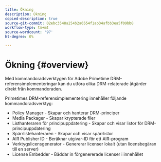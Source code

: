 ```yaml
---
title: Ökning
description: Ökning
copied-description: true
source-git-commit: 02ebc3548a254b2a6554f1ab34afbb3ea5f09bb8
workflow-type: tm+mt
source-wordcount: '97'
ht-degree: 0%

---
```


# Ökning {#overview}

Med kommandoradsverktygen för Adobe Primetime DRM-referensimplementeringar kan du utföra olika DRM-relaterade åtgärder direkt från kommandoraden.

Primetimes DRM-referensimplementering innehåller följande kommandoradsverktyg:

* Policy Manager - Skapar och hanterar DRM-principer
* Media Packager - Skapar krypterade filer
* Listhanteraren för principuppdatering - Skapar och visar listor för DRM-principuppdatering
* Spärrlistehanteraren - Skapar och visar spärrlistor
* AIR Publisher ID - Beräknar utgivar-ID för ett AIR-program
* Verktygslicensgenerator - Genererar licenser lokalt (utan licensbegäran till en server)
* License Embedder - Bäddar in förgenererade licenser i innehållet
